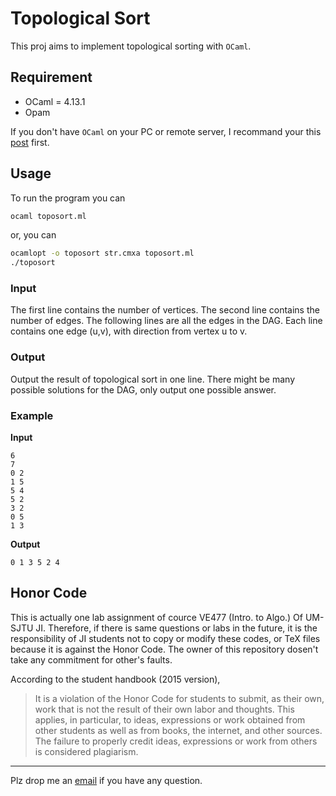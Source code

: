 # Topological Sort

This proj aims to implement topological sorting with `OCaml`. 

## Requirement

- OCaml = 4.13.1
- Opam

If you don't have `OCaml` on your PC or remote server, I recommand your this [post](https://ocaml.org/learn/tutorials/up_and_running.html) first.

## Usage

To run the program you can
```bash
ocaml toposort.ml
```

or, you can

```bash
ocamlopt -o toposort str.cmxa toposort.ml
./toposort
```

### Input
The first line contains the number of vertices.
The second line contains the number of edges.
The following lines are all the edges in the DAG. Each line contains one edge (u,v), with direction from vertex u to v.

### Output
Output the result of topological sort in one line. There might be many possible solutions for the DAG, only output one possible answer.

### Example

**Input**
```
6
7
0 2
1 5
5 4
5 2
3 2
0 5
1 3
```

**Output**
```
0 1 3 5 2 4
```

## Honor Code

This is actually one lab assignment of cource VE477 (Intro. to Algo.) Of UM-SJTU JI. Therefore, if there is same questions or labs in the future, it is the responsibility of JI students not to copy or modify these codes, or TeX files because it is against the Honor Code. The owner of this repository dosen't take any commitment for other's faults.

According to the student handbook (2015 version),

>It is a violation of the Honor Code for students to submit, as their own, work that is not the result of their own labor and thoughts. This applies, in particular, to ideas, expressions or work obtained from other students as well as from books, the internet, and other sources. The failure to properly credit ideas, expressions or work from others is considered plagiarism.

-----------------------

Plz drop me an [email](mailto::zzp1012@sjtu.edu.cn) if you have any question.